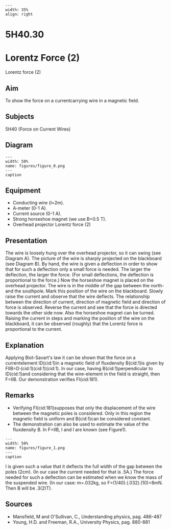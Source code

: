 
```{figure} /figures/busy.png
---
width: 35%
align: right
```
# 5H40.30 
  # Lorentz Force (2) 
 Lorentz force (2)   
  
## Aim   
 To show the force on a currentcarrying wire in a magnetic field.    
  
## Subjects   
 5H40 (Force on Current Wires)   
  
## Diagram   
   
```{figure} figures/figure_0.png  
---  
width: 50%  
name: figures/figure_0.png  
---  
caption  
``` 
      
  
## Equipment   
 
 *  Conducting wire (l=2m). 
 *  A-meter (0-1 A). 
 *  Current source (0-1 A). 
 *  Strong horseshoe magnet (we use B=0.5 T). 
 *  Overhead projector Lorentz force (2)
    
  
## Presentation   
 The wire is loosely hung over the overhead projector, so it can swing (see Diagram A). The picture of the wire is sharply projected on the blackboard (see Diagram B). By hand, the wire is given a deflection in order to show that for such a deflection only a small force is needed. The larger the deflection, the larger the force. (For small deflections, the deflection is proportional to the force.) Now the horseshoe magnet is placed on the overhead projector. The wire is in the middle of the gap between the north- and the southpole. Mark this position of the wire on the blackboard. Slowly raise the current and observe that the wire deflects. The relationship between the direction of current, direction of magnetic field and direction of force is observed. Reverse the current and see that the force is directed towards the other side now. Also the horseshoe magnet can be turned. Raising the current in steps and marking the position of the wire on the blackboard, it can be observed (roughly) that the Lorentz force is proportional to the current.    
  
## Explanation   
 Applying Biot-Savart's law it can be shown that the force on a currentelement lD(cid:1)in a magnetic field of fluxdensity B(cid:1)is given by FIlB=D·(cid:1)(cid:1)(cid:1). In our case, having B(cid:1)perpendicular to lD(cid:1)and considering that the wire-element in the field is straight, then F=IlB. Our demonstration verifies FI(cid:181).    
  
## Remarks   
 
 *  Verifying FI(cid:181)supposes that only the displacement of the wire between the magnetic poles is considered. Only in this region the magnetic field is uniform and B(cid:1)can be considered constant. 
 *  The demonstration can also be used to estimate the value of the fluxdensity B. In F=IlB, I and l are known (see Figure1).    
```{figure} figures/figure_1.png  
---  
width: 50%  
name: figures/figure_1.png  
---  
caption  
``` 
 I is given such a value that it deflects the full width of the gap between the poles (2cm). (In our case the current needed for that is .5A.) The force needed for such a deflection can be estimated when we know the mass of the suspended wire. (In our case: m=.032kg, so F=(1/40).(.032).(10)=8mN. Then B will be .3(2)T).
   
  
## Sources   
 
 *  Mansfield, M and O'Sullivan, C., Understanding physics, pag. 486-487 
 *  Young, H.D. and Freeman, R.A., University Physics, pag. 880-881
  